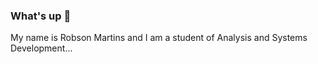 ### What's up 👋

 My name is Robson Martins and I am a student of Analysis and Systems Development...


